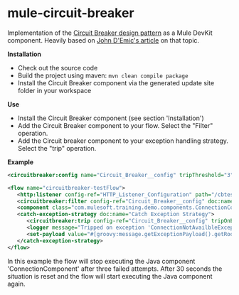 mule-circuit-breaker
====================

Implementation of the [Circuit Breaker design pattern](http://en.wikipedia.org/wiki/Circuit_breaker_design_pattern) as a Mule DevKit component.
Heavily based on [John D'Emic's article](http://blogs.mulesoft.org/implementing-a-circuit-breaker-with-devkit/) on that topic.

**Installation**
- Check out the source code
- Build the project using maven: `mvn clean compile package`
- Install the Circuit Breaker component via the generated update site folder in your workspace


**Use**
- Install the Circuit Breaker component (see section 'Installation')
- Add the Circuit Breaker component to your flow. Select the "Filter" operation.
- Add the Circuit breaker component to your exception handling strategy. Select the "trip" operation.  

**Example**
``` XML
<circuitbreaker:config name="Circuit_Breaker__config" tripThreshold="3" tripTimeout="30000" breakerName="Circuit_Breaker" doc:name="Circuit Breaker: config"/>

<flow name="circuitbreaker-testFlow">
   <http:listener config-ref="HTTP_Listener_Configuration" path="/cbtest" allowedMethods="GET" doc:name="HTTP"/>
   <circuitbreaker:filter config-ref="Circuit_Breaker__config" doc:name="Circuit Breaker Filter"/>
   <component class="com.mulesoft.training.demo.components.ConnectionComponent" doc:name="ConnectionComponent"/>
   <catch-exception-strategy doc:name="Catch Exception Strategy">
      <circuitbreaker:trip config-ref="Circuit_Breaker__config" tripOnException="com.mulesoft.training.demo.exceptions.ConnectionNotAvailbleException" doc:name="Circuit Breaker"/>
      <logger message="Tripped on exception 'ConnectionNotAvailbleException'" level="INFO" doc:name="Logger"/>
      <set-payload value="#[groovy:message.getExceptionPayload().getRootException().getMessage()]" doc:name="Set Payload"/>
   </catch-exception-strategy>
</flow>
```
In this example the flow will stop executing the Java component 'ConnectionComponent' after three failed attempts.
After 30 seconds the situation is reset and the flow will start executing the Java component again.